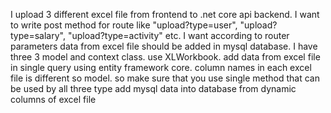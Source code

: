 I    upload 3  different excel file from frontend to .net core api backend. I want to write post method for route like "upload?type=user", "upload?type=salary", "upload?type=activity" etc. I want according to router parameters data from excel file should be added in mysql database. I have three 3 model and context class. use  XLWorkbook. add data from excel file in single query using entity framework core. column names in each excel file is different so model. so make sure that you use single method that can be used by all three type add mysql data into database from dynamic columns of excel file
